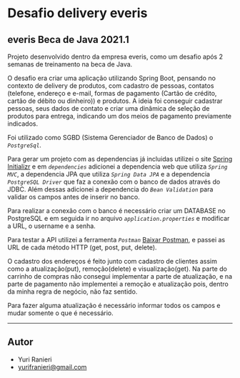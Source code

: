 # Desafio delivery everis
## everis Beca de Java 2021.1

Projeto desenvolvido dentro da empresa everis, como um desafio após 2 semanas de treinamento na beca de Java. 

O desafio era criar uma aplicação utilizando Spring Boot, pensando no contexto de delivery de produtos, com cadastro de pessoas, contatos (telefone, endereço e e-mail, formas de pagamento (Cartão de crédito, cartão de débito ou dinheiro)) e produtos.
A ideia foi conseguir cadastrar pessoas, seus dados de contato e criar uma dinâmica de seleção de produtos para entrega, indicando um dos meios de pagamento previamente indicados.

Foi utilizado como SGBD (Sistema Gerenciador de Banco de Dados) o *`PostgreSql`*. 

Para gerar um projeto com as dependencias já incluidas utilizei o site [Spring Initializr](https://start.spring.io/) e em *`dependencies`* adicionei a dependencia web que utiliza *`Spring MVC`*, a dependencia JPA que utiliza *`Spring Data JPA`* e a dependencia *`PostgreSQL Driver`* que faz a conexão com o banco de dados através do JDBC. Além dessas adicionei a dependencia do *`Bean Validation`* para validar os campos antes de inserir no banco.

Para realizar a conexão com o banco é necessário criar um DATABASE no PostgreSQL e em seguida ir no arquivo *`application.properties`* e modificar a URL, o username e a senha.

Para testar a API utilizei a ferramenta *`Postman`* [Baixar Postman](https://www.postman.com/downloads/), e passei as URL de cada método HTTP (get, post, put, delete).

O cadastro dos endereços é feito junto com cadastro de clientes assim como a atualização(put), remoção(delete) e visualização(get). Na parte do carrinho de compras não consegui implementar a parte de atualização, e na parte de pagamento não implementei a remoção e atualização pois, dentro da minha regra de negócio, não faz sentido.

Para fazer alguma atualização é necessário informar todos os campos e mudar somente o que é necessário.

------------------------------------

## Autor
- Yuri Ranieri
- yurifranieri@gmail.com

